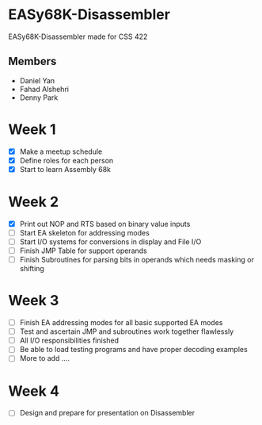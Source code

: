 # EASy68K-Disassembler
EASy68K-Disassembler made for CSS 422

## Members
+ Daniel Yan
+ Fahad Alshehri
+ Denny Park
# Week 1 
- [X] Make a meetup schedule
- [X] Define roles for each person
- [X] Start to learn Assembly 68k

# Week 2

- [X] Print out NOP and RTS based on binary value inputs
- [ ] Start EA skeleton for addressing modes
- [ ] Start I/O systems for conversions in display and File I/O
- [ ] Finish JMP Table for support operands
- [ ] Finish Subroutines for parsing bits in operands which needs masking or shifting
# Week 3
- [ ] Finish EA addressing modes for all basic supported EA modes
- [ ] Test and ascertain JMP and subroutines work together flawlessly
- [ ] All I/O responsibilities finished
- [ ] Be able to load testing programs and have proper decoding examples
- [ ] More to add ....
# Week 4
- [ ] Design and prepare for presentation on Disassembler

